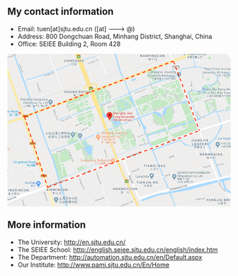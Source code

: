 ## My contact information
* Email: tuen\[at\]sjtu.edu.cn (\[at\] ---> @)
* Address: 800 Dongchuan Road, Minhang District, Shanghai, China
* Office: SEIEE Building 2, Room 428
<div style="text-align:center"><img src="sjtumap.png" alt="Markdown Monster icon" align="center" width="600" /></div>

## More information
* The University: http://en.sjtu.edu.cn/
* The SEIEE School: http://english.seiee.sjtu.edu.cn/english/index.htm
* The Department: http://automation.sjtu.edu.cn/en/Default.aspx
* Our Institute: http://www.pami.sjtu.edu.cn/En/Home
